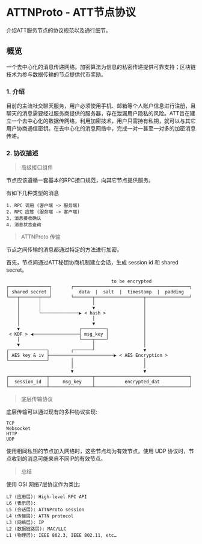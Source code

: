 # ATTNProto - ATT节点协议

介绍ATT服务节点的协议规范以及通行细节。

## 概览

一个去中心化的消息传递网络。加密算法为信息的私密传递提供可靠支持；区块链技术为参与数据传输的节点提供代币奖励。

### 1. 介绍

目前的主流社交聊天服务，用户必须使用手机、邮箱等个人账户信息进行注册，且聊天的消息需要经过服务商提供的服务器，存在泄漏用户隐私的风险。ATT旨在建立一个去中心化的数据传网络，利用加密技术，用户只需持有私钥，就可以与其它用户协商通信密钥。在去中心化的消息网络中，完成一对一甚至一对多的加密消息传递。

### 2. 协议描述


> 高级接口组件

节点应该遵循一套基本的RPC接口规范，向其它节点提供服务。

有如下几种类型的消息

    1. RPC 调用 (客户端 -> 服务端)
    2. RPC 应答 (服务端 -> 客户端)
    3. 消息接收确认
    4. 消息状态查询

> ATTNProto 传输

节点之间传输的消息都通过特定的方法进行加密。

首先，节点间通过ATT秘钥协商机制建立会话，生成 session id 和 shared secret。

                                           to be encrypted
    ┌───────────────┐       ┌───────────────────────────────────────────┐
    │ shared secret │          data  |  salt  |  timestamp  |  padding
    └───┬───────┬───┘       └───────┬──────────────────┬────────────────┘
        │       │                   │                  │
        │       │                   ▼                  │
        │       └──────────────▶ < hash >              │
        │                           │                  │
        │                           ▼                  │
        ▼                      ┌─────────┐             │
     < KDF > ◀─────────────────┤ msg_key │             │
        │                      └────┬────┘             │
        ▼                           │                  │
    ┌──────────────┐        ┌───────┘                  ▼
    │ AES key & iv ├────────────────────────▶ < AES Encryption >
    └──────────────┘        │                          │
                            │                          │
                            ▼                          ▼
    ┌──────────────┬────────────────┬───────────────────────────────────┐
    │  session_id  │     msg_key    │           encrypted_dat           │
    └──────────────┴────────────────┴───────────────────────────────────┘

> 底层传输协议

底层传输可以通过现有的多种协议实现:

    TCP
    Websocket
    HTTP
    UDP

使用相同私钥的节点加入网络时，这些节点均为有效节点。使用 UDP 协议时，节点收到的消息可能来自不同IP的有效节点。

> 总结

使用 OSI 网络7层协议作为类比:

    L7 (应用层): High-level RPC API
    L6 (表示层): 
    L5 (会话层): ATTNProto session
    L4 (传输层): ATTN protocol
    L3 (网络层): IP
    L2 (数据链路层): MAC/LLC
    L1 (物理层): IEEE 802.3, IEEE 802.11, etc…

